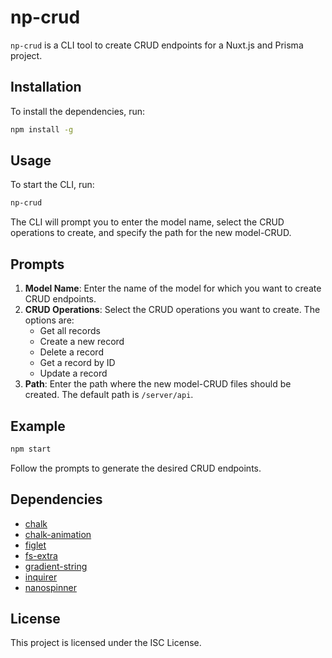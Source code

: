 # np-crud

`np-crud` is a CLI tool to create CRUD endpoints for a Nuxt.js and Prisma project.

## Installation

To install the dependencies, run:

```sh
npm install -g
```

## Usage

To start the CLI, run:

```sh
np-crud
```

The CLI will prompt you to enter the model name, select the CRUD operations to create, and specify the path for the new model-CRUD.

## Prompts

1. **Model Name**: Enter the name of the model for which you want to create CRUD endpoints.
2. **CRUD Operations**: Select the CRUD operations you want to create. The options are:
   - Get all records
   - Create a new record
   - Delete a record
   - Get a record by ID
   - Update a record
3. **Path**: Enter the path where the new model-CRUD files should be created. The default path is `/server/api`.

## Example

```sh
npm start
```

Follow the prompts to generate the desired CRUD endpoints.

## Dependencies

- [chalk](https://www.npmjs.com/package/chalk)
- [chalk-animation](https://www.npmjs.com/package/chalk-animation)
- [figlet](https://www.npmjs.com/package/figlet)
- [fs-extra](https://www.npmjs.com/package/fs-extra)
- [gradient-string](https://www.npmjs.com/package/gradient-string)
- [inquirer](https://www.npmjs.com/package/inquirer)
- [nanospinner](https://www.npmjs.com/package/nanospinner)

## License

This project is licensed under the ISC License.
